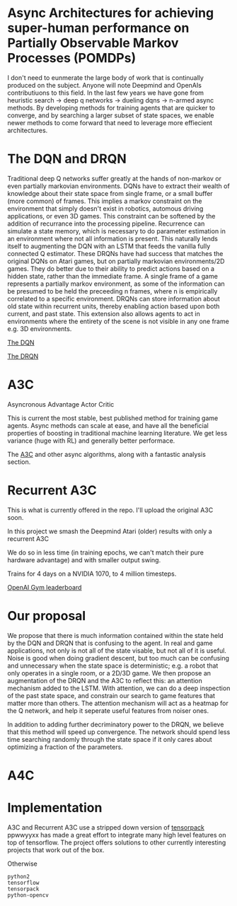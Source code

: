 # Async Architectures for achieving super-human performance on Partially Observable Markov Processes (POMDPs)

I don't need to eunmerate the large body of work that is continually produced on the subject. Anyone will note Deepmind and OpenAIs contributiuons to this field. In the last few years we have gone from heuristic search -> deep q networks -> dueling dqns -> n-armed async methods. By developing methods for training agents that are quicker to converge, and by searching a larger subset of state spaces, we enable newer methods to come forward that need to leverage more effiecient architectures.

# The DQN and DRQN

Traditional deep Q networks suffer greatly at the hands of non-markov or even partially markovian environments. DQNs have to extract their wealth of knowledge about their state space from single frame, or a small buffer (more common) of frames. This implies a markov constraint on the environment that simply doesn't exist in robotics, automous driving applications, or even 3D games. This constraint can be softened by the addition of recurrance into the processing pipeline. Recurrence can simulate a state memory, which is necessary to do parameter estimation in an environment where not all information is present. This naturally lends itself to augmenting the DQN with an LSTM that feeds the vanilla fully connected Q estimator. These DRQNs have had success that matches the original DQNs on Atari games, but on partially markovian environments/2D games. They do better due to their ability to predict actions based on a hidden state, rather than the immediate frame. A single frame of a game represents a partially markov environment, as some of the information can be presumed to be held the preceeding n frames, where n is empirically correlated to a specific environment. DRQNs can store information about old state within recurrent units, thereby enabling action based upon both current, and past state. This extension also allows agents to act in environments where the entirety of the scene is not visible in any one frame e.g. 3D environments. 

[The DQN](https://www.cs.toronto.edu/~vmnih/docs/dqn.pdf)

[The DRQN](https://arxiv.org/pdf/1507.06527.pdf) 

# A3C

Asyncronous Advantage Actor Critic

This is current the most stable, best published method for training game agents. Async methods can scale at ease, and have all the beneficial properties of boosting in traditional machine learning literature. We get less variance (huge with RL) and generally better performace. 

The [A3C](https://arxiv.org/pdf/1602.01783.pdf) and other async algorithms, along with a fantastic analysis section. 

# Recurrent A3C

This is what is currently offered in the repo. 
I'll upload the original A3C soon. 

In this project we smash the Deepmind Atari (older) results with only a recurrent A3C

We do so in less time (in training epochs, we can't match their pure hardware advantage) and with smaller output swing.  

Trains for 4 days on a NVIDIA 1070, to 4 million timesteps. 

[OpenAI Gym leaderboard](https://gym.openai.com/evaluations/eval_sLisES1LQ24HNPxOmDaLA)


# Our proposal

We propose that there is much information contained within the state held by the DQN and DRQN that is confusing to the agent. In real and game applications, not only is not all of the state visable, but not all of it is useful. Noise is good when doing gradient descent, but too much can be confusing and unnecessary when the state space is deterministic; e.g. a robot that only operates in a single room, or a 2D/3D game. We then propose an augmentation of the DRQN and the A3C to reflect this: an attention mechanism added to the LSTM. With attention, we can do a deep inspection of the past state space, and constrain our search to game features that matter more than others. The attention mechanism will act as a heatmap for the Q network, and help it seperate useful features from noiser ones. 

In addition to adding further decriminatory power to the DRQN, we believe that this method will speed up convergence. The network should spend less time searching randomly through the state space if it only cares about optimizing a fraction of the parameters.  

# A4C

# Implementation 

A3C and Recurrent A3C use a stripped down version of [tensorpack](https://github.com/ppwwyyxx/tensorpack) ppwwyyxx has made a great effort to integrate many high level features on top of tensorflow. The project offers solutions to other currently interesting projects that work out of the box. 

Otherwise

```
python2
tensorflow
tensorpack
python-opencv
```
